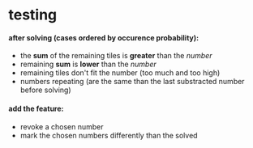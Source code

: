 # testing

#### after solving (cases ordered by occurence probability):
    
- the **sum** of the remaining tiles is **greater** than the _number_
- remaining **sum** is **lower** than the _number_
- remaining tiles don't fit the number (too much and too high)
- numbers repeating (are the same than the last substracted number before solving)


#### add the feature:

- revoke a chosen number
- mark the chosen numbers differently than the solved